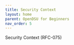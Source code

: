 ```yaml
---
title: Security Context 
layout: home
parent: OpenDSU for Beginners
nav_order: 5
---
```


Security Context (RFC-075)